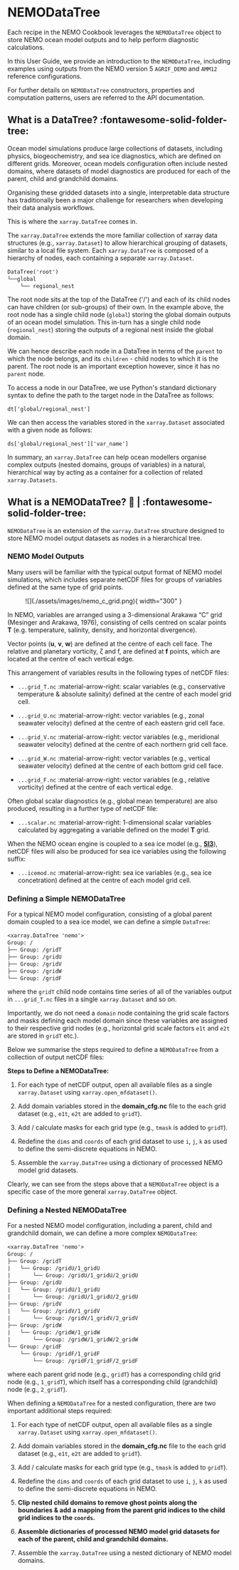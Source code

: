 # NEMODataTree

Each recipe in the NEMO Cookbook leverages the `NEMODataTree` object to store NEMO ocean model outputs and to help perform diagnostic calculations.

In this User Guide, we provide an introduction to the `NEMODataTree`, including examples using outputs from the NEMO version 5 `AGRIF_DEMO` and `AMM12` reference configurations.

For further details on `NEMODataTree` constructors, properties and computation patterns, users are referred to the API documentation.

## What is a DataTree? :fontawesome-solid-folder-tree:

Ocean model simulations produce large collections of datasets, including physics, biogeochemistry, and sea ice diagnostics, which are defined on different grids. Moreover, ocean models configuration often include nested domains, where datasets of model diagnostics are produced for each of the parent, child and grandchild domains.

Organising these gridded datasets into a single, interpretable data structure has traditionally been a major challenge for researchers when developing their data analysis workflows.

This is where the `xarray.DataTree` comes in.

The `xarray.DataTree` extends the more familiar collection of xarray data structures (e.g., `xarray.Dataset`) to allow hierarchical grouping of datasets, similar to a local file system. Each `xarray.DataTree` is composed of a hierarchy of nodes, each containing a separate `xarray.Dataset`. 

```
DataTree('root')
└──global
    └── regional_nest
```

The root node sits at the top of the DataTree ('/') and each of its child nodes can have children (or sub-groups) of their own. In the example above, the root node has a single child node (`global`) storing the global domain outputs of an ocean model simulation. This in-turn has a single child node (`regional_nest`) storing the outputs of a regional nest inside the global domain.

We can hence describe each node in a DataTree in terms of the `parent` to which the node belongs, and its `children` - child nodes to which it is the parent. The root node is an important exception however, since it has no `parent` node.

To access a node in our DataTree, we use Python's standard dictionary syntax to define the path to the target node in the DataTree as follows:

```
dt['global/regional_nest']
```

We can then access the variables stored in the `xarray.Dataset` associated with a given node as follows:

```
ds['global/regional_nest']['var_name']
```

In summary, an `xarray.DataTree` can help ocean modellers organise complex outputs (nested domains, groups of variables) in a natural, hierarchical way by acting as a container for a collection of related  `xarray.Datasets`.


## What is a NEMODataTree? :ocean:  |  :fontawesome-solid-folder-tree:

`NEMODataTree` is an extension of the `xarray.DataTree` structure designed to store NEMO model output datasets as nodes in a hierarchical tree.

### NEMO Model Outputs

Many users will be familiar with the typical output format of NEMO model simulations, which includes separate netCDF files for groups of variables defined at the same type of grid points.

<figure markdown="span">
  ![](./assets/images/nemo_c_grid.png){ width="300" }
</figure>

In NEMO, variables are arranged using a 3-dimensional Arakawa “C” grid (Mesinger and Arakawa, 1976), consisting of cells centred on scalar points **T** (e.g. temperature, salinity, density, and horizontal divergence).

Vector points (**u**, **v**, **w**) are defined at the centre of each cell face. The relative and planetary vorticity, ζ and f, are defined at **f** points, which are located at the centre of each vertical edge.

This arrangement of variables results in the following types of netCDF files:

- `...grid_T.nc` :material-arrow-right: scalar variables (e.g., conservative temperature & absolute salinity) defined at the centre of each model grid cell.

- `...grid_U.nc` :material-arrow-right: vector variables (e.g., zonal seawater velocity) defined at the centre of each eastern grid cell face.

- `...grid_V.nc` :material-arrow-right: vector variables (e.g., meridional seawater velocity) defined at the centre of each northern grid cell face.

- `...grid_W.nc` :material-arrow-right: vector variables (e.g., vertical seawater velocity) defined at the centre of each bottom grid cell face.

- `...grid_F.nc` :material-arrow-right: vector variables (e.g., relative vorticity) defined at the centre of each vertical edge.

Often global scalar diagnostics (e.g., global mean temperature) are also produced, resulting in a further type of netCDF file:

- `...scalar.nc` :material-arrow-right: 1-dimensional scalar variables calculated by aggregating a variable defined on the model **T** grid.

When the NEMO ocean engine is coupled to a sea ice model (e.g., [**SI3**](https://doi.org/10.5281/zenodo.7534900)), netCDF files will also be produced for sea ice variables using the following suffix:

- `...icemod.nc` :material-arrow-right: sea ice variables (e.g., sea ice concetration) defined at the centre of each model grid cell.

### Defining a Simple NEMODataTree

For a typical NEMO model configuration, consisting of a global parent domain coupled to a sea ice model, we can define a simple `DataTree`:
```
<xarray.DataTree 'nemo'>
Group: /
├── Group: /gridT
├── Group: /gridU
├── Group: /gridV
├── Group: /gridW
└── Group: /gridF
```

where the `gridT` child node contains time series of all of the variables output in `...grid_T.nc` files in a single `xarray.Dataset` and so on.

Importantly, we do not need a `domain` node containing the grid scale factors and masks defining each model domain since these variables are assigned to their respective grid nodes (e.g., horizontal grid scale factors `e1t` and `e2t` are stored in `gridT` etc.).

Below we summarise the steps required to define a `NEMODataTree` from a collection of output netCDF files:

**Steps to Define a NEMODataTree:**

1. For each type of netCDF output, open all available files as a single `xarray.Dataset` using `xarray.open_mfdataset()`.

2. Add domain variables stored in the **domain_cfg.nc** file to the each grid dataset (e.g., `e1t`, `e2t` are added to `gridT`).

3. Add / calculate masks for each grid type (e.g., `tmask` is added to `gridT`).

4. Redefine the `dims` and `coords` of each grid dataset to use `i`, `j`, `k` as used to define the semi-discrete equations in NEMO.

5. Assemble the `xarray.DataTree` using a dictionary of processed NEMO model grid datasets.

Clearly, we can see from the steps above that a `NEMODataTree` object is a specific case of the more general `xarray.DataTree` object.

### Defining a Nested NEMODataTree

For a nested NEMO model configuration, including a parent, child and grandchild domain, we can define a more complex `NEMODataTree`:
```
<xarray.DataTree 'nemo'>
Group: /
├── Group: /gridT
|   └── Group: /gridU/1_gridU
|       └── Group: /gridU/1_gridU/2_gridU
├── Group: /gridU
|   └── Group: /gridU/1_gridU
|       └── Group: /gridU/1_gridU/2_gridU
├── Group: /gridV
|   └── Group: /gridV/1_gridV
|       └── Group: /gridV/1_gridV/2_gridV
├── Group: /gridW
|   └── Group: /gridW/1_gridW
|       └── Group: /gridW/1_gridW/2_gridW
└── Group: /gridF
    └── Group: /gridF/1_gridF
        └── Group: /gridF/1_gridF/2_gridF
```

where each parent grid node (e.g., `gridT`) has a corresponding child grid node (e.g., `1_gridT`), which itself has a corresponding child (grandchild) node (e.g., `2_gridT`).

When defining a `NEMODataTree` for a nested configuration, there are two important additional steps required:

1. For each type of netCDF output, open all available files as a single `xarray.Dataset` using `xarray.open_mfdataset()`.

2. Add domain variables stored in the **domain_cfg.nc** file to the each grid dataset (e.g., `e1t`, `e2t` are added to `gridT`).

3. Add / calculate masks for each grid type (e.g., `tmask` is added to `gridT`).

4. Redefine the `dims` and `coords` of each grid dataset to use `i`, `j`, `k` as used to define the semi-discrete equations in NEMO.

5. **Clip nested child domains to remove ghost points along the boundaries & add a mapping from the parent grid indices to the child grid indices to the `coords`.**

6. **Assemble dictionaries of processed NEMO model grid datasets for each of the parent, child and grandchild domains.**

7. Assemble the `xarray.DataTree` using a nested dictionary of NEMO model domains.